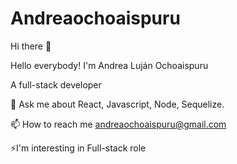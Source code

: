 # Andreaochoaispuru
Hi there 👋

Hello everybody! I'm Andrea Luján Ochoaispuru

A full-stack developer

💬 Ask me about React, Javascript, Node, Sequelize.

📫 How to reach me andreaochoaispuru@gmail.com

⚡I'm interesting in Full-stack role
